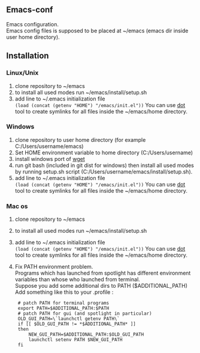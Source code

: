 ## Emacs-conf
Emacs configuration.  
Emacs config files is supposed to be placed at ~/emacs (emacs dir inside user home directory).

## Installation

### Linux/Unix

1. clone repository to ~/emacs
2. to install all used modes run ~/emacs/install/setup.sh
3. add line to ~/.emacs initialization file  
    `(load (concat (getenv "HOME") "/emacs/init.el"))`
You can use [dot](https://github.com/yantonov/dot) tool to create symlinks for all files inside the  ~/emacs/home directory.

### Windows

1. clone repository to user home directory (for example C:/Users/username/emacs)
2. Set HOME environment variable to home directory (C:/Users/username)
3. install windows port of [wget](http://gnuwin32.sourceforge.net/packages/wget.htm)
4. run git bash (included in git dist for windows) then install all used modes by running setup.sh script (C:/Users/username/emacs/install/setup.sh).
5. add line to ~/.emacs initialization file  
    `(load (concat (getenv "HOME") "/emacs/init.el"))`
You can use [dot](https://github.com/yantonov/dot) tool to create symlinks for all files inside the  ~/emacs/home directory.

### Mac os
1. clone repository to ~/emacs
2. to install all used modes run ~/emacs/install/setup.sh
3. add line to ~/.emacs initialization file  
    `(load (concat (getenv "HOME") "/emacs/init.el"))`
You can use [dot](https://github.com/yantonov/dot) tool to create symlinks for all files inside the  ~/emacs/home directory.
4. Fix PATH environment problem.  
Programs which has launched from spotlight has different environment variables than whose who launched from terminal.  
Suppose you add some additional dirs to PATH ($ADDITIONAL_PATH)  
Add something like this to your .profile :  

        # patch PATH for terminal programs  
        export PATH=$ADDITIONAL_PATH:$PATH  
        # patch PATH for gui (and spotlight in particular)  
        OLD_GUI_PATH=\`launchctl getenv PATH\`  
        if [[ $OLD_GUI_PATH != *$ADDITIONAL_PATH* ]]  
        then  
            NEW_GUI_PATH=$ADDITIONAL_PATH:$OLD_GUI_PATH  
            launchctl setenv PATH $NEW_GUI_PATH  
        fi
